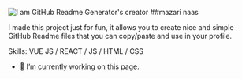 ![I am GitHub Readme Generator's creator](https://arturssmirnovs.github.io/github-profile-readme-generator/images/banner.png)
##mazari naas

I made this project just for fun, it allows you to create nice and simple GitHub Readme files that you can copy/paste and use in your profile.

Skills: VUE JS / REACT / JS / HTML / CSS

- 🔭 I’m currently working on this page. 





